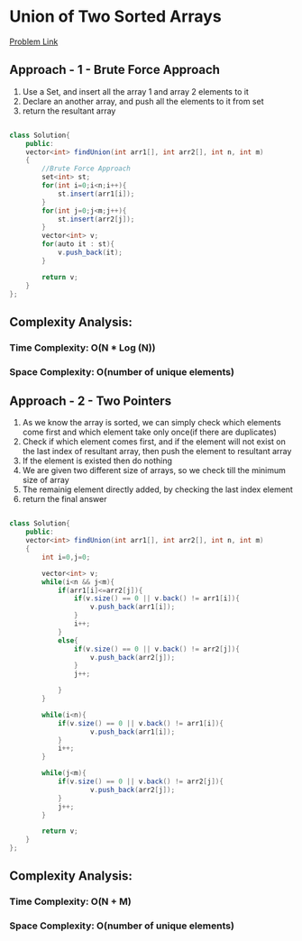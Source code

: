 # Union of Two Sorted Arrays

[Problem Link](https://www.geeksforgeeks.org/problems/union-of-two-sorted-arrays-1587115621/1)

## Approach - 1 - Brute Force Approach

1. Use a Set, and insert all the array 1 and array 2 elements to it
2. Declare an another array, and push all the elements to it from set
3. return the resultant array

```Java

class Solution{
    public:
    vector<int> findUnion(int arr1[], int arr2[], int n, int m)
    {
        //Brute Force Approach
        set<int> st;
        for(int i=0;i<n;i++){
            st.insert(arr1[i]);
        }
        for(int j=0;j<m;j++){
            st.insert(arr2[j]);
        }
        vector<int> v;
        for(auto it : st){
            v.push_back(it);
        }

        return v;
    }
};

```

## Complexity Analysis:

### Time Complexity: O(N \* Log (N))

### Space Complexity: O(number of unique elements)

## Approach - 2 - Two Pointers

1. As we know the array is sorted, we can simply check which elements come first and which element take only once(if there are duplicates)
2. Check if which element comes first, and if the element will not exist on the last index of resultant array, then push the element to resultant array
3. If the element is existed then do nothing
4. We are given two different size of arrays, so we check till the minimum size of array
5. The remainig element directly added, by checking the last index element
6. return the final answer

```Java

class Solution{
    public:
    vector<int> findUnion(int arr1[], int arr2[], int n, int m)
    {
        int i=0,j=0;

        vector<int> v;
        while(i<n && j<m){
            if(arr1[i]<=arr2[j]){
                if(v.size() == 0 || v.back() != arr1[i]){
                    v.push_back(arr1[i]);
                }
                i++;
            }
            else{
                if(v.size() == 0 || v.back() != arr2[j]){
                    v.push_back(arr2[j]);
                }
                j++;

            }
        }

        while(i<n){
            if(v.size() == 0 || v.back() != arr1[i]){
                    v.push_back(arr1[i]);
            }
            i++;
        }

        while(j<m){
            if(v.size() == 0 || v.back() != arr2[j]){
                    v.push_back(arr2[j]);
            }
            j++;
        }

        return v;
    }
};

```

## Complexity Analysis:

### Time Complexity: O(N + M)

### Space Complexity: O(number of unique elements)
